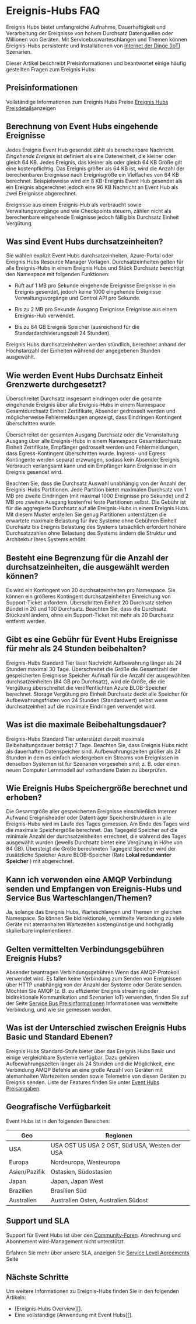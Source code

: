<properties 
    pageTitle="Ereignis-Hubs häufig gestellte Fragen (FAQ) | Microsoft Azure"
    description="Ereignis-Hubs FAQ."
    services="event-hubs"
    documentationCenter="na"
    authors="sethmanheim"
    manager="timlt"
    editor="" />
<tags 
    ms.service="event-hubs"
    ms.devlang="na"
    ms.topic="article"
    ms.tgt_pltfrm="na"
    ms.workload="na"
    ms.date="09/01/2016"
    ms.author="sethm" />

# <a name="event-hubs-faq"></a>Ereignis-Hubs FAQ

Ereignis Hubs bietet umfangreiche Aufnahme, Dauerhaftigkeit und Verarbeitung der Ereignisse von hohem Durchsatz Datenquellen oder Millionen von Geräten. Mit Servicebuswarteschlangen und Themen können Ereignis-Hubs persistente und Installationen von [Internet der Dinge (IoT)](https://azure.microsoft.com/services/iot-hub/) Szenarien.

Dieser Artikel beschreibt Preisinformationen und beantwortet einige häufig gestellten Fragen zum Ereignis Hubs:

## <a name="pricing-information"></a>Preisinformationen

Vollständige Informationen zum Ereignis Hubs Preise [Ereignis Hubs Preisdetails](https://azure.microsoft.com/pricing/details/event-hubs/)anzeigen

## <a name="how-are-event-hubs-ingress-events-calculated"></a>Berechnung von Event Hubs eingehende Ereignisse

Jedes Ereignis Event Hub gesendet zählt als berechenbare Nachricht. *Eingehende Ereignis* ist definiert als eine Dateneinheit, die kleiner oder gleich 64 KB. Jedes Ereignis, das kleiner als oder gleich 64 KB Größe gilt eine kostenpflichtig. Das Ereignis größer als 64 KB ist, wird die Anzahl der berechenbaren Ereignisse nach Ereignisgröße ein Vielfaches von 64 KB berechnet. Beispielsweise wird ein 8 KB-Ereignis Event Hub gesendet als ein Ereignis abgerechnet jedoch eine 96 KB Nachricht an Event Hub als zwei Ereignisse abgerechnet.

Ereignisse aus einem Ereignis-Hub als verbraucht sowie Verwaltungsvorgänge und wie Checkpoints steuern, zählen nicht als berechenbare eingehende Ereignisse jedoch fällig bis Durchsatz Einheit Vergütung.

## <a name="what-are-event-hubs-throughput-units"></a>Was sind Event Hubs durchsatzeinheiten?

Sie wählen explizit Event Hubs durchsatzeinheiten, Azure-Portal oder Ereignis Hubs Resource Manager Vorlagen. Durchsatzeinheiten gelten für alle Ereignis-Hubs in einem Ereignis Hubs und Stück Durchsatz berechtigt den Namespace mit folgenden Funktionen:

- Ruft auf 1 MB pro Sekunde eingehende Ereignisse Ereignisse in ein Ereignis gesendet, jedoch keine 1000 eingehende Ereignisse Verwaltungsvorgänge und Control API pro Sekunde.

- Bis zu 2 MB pro Sekunde Ausgang Ereignisse Ereignisse aus einem Ereignis-Hub verwendet.

- Bis zu 84 GB Ereignis Speicher (ausreichend für die Standardarchivierungszeit 24 Stunden).

Ereignis Hubs durchsatzeinheiten werden stündlich, berechnet anhand der Höchstanzahl der Einheiten während der angegebenen Stunden ausgewählt.

## <a name="how-are-event-hubs-throughput-unit-limits-enforced"></a>Wie werden Event Hubs Durchsatz Einheit Grenzwerte durchgesetzt?

Überschreitet Durchsatz insgesamt eindringen oder die gesamte eingehende Ereignis über alle Ereignis-Hubs in einem Namespace Gesamtdurchsatz Einheit Zertifikate, Absender gedrosselt werden und möglicherweise Fehlermeldungen angezeigt, dass Eindringen Kontingent überschritten wurde.

Überschreitet der gesamten Ausgang Durchsatz oder die Veranstaltung Ausgang über alle Ereignis-Hubs in einem Namespace Gesamtdurchsatz Einheit Zertifikate, Empfänger gedrosselt werden und Fehlermeldungen, dass Egress-Kontingent überschritten wurde. Ingress- und Egress Kontingente werden separat erzwungen, sodass kein Absender Ereignis Verbrauch verlangsamt kann und ein Empfänger kann Ereignisse in ein Ereignis gesendet wird.

Beachten Sie, dass die Durchsatz Auswahl unabhängig von der Anzahl der Ereignis-Hubs Partitionen. Jede Partition bietet maximalen Durchsatz von 1 MB pro zweite Eindringen (mit maximal 1000 Ereignisse pro Sekunde) und 2 MB pro zweiten Ausgang kostenfrei feste Partitionen selbst. Die Gebühr ist für die aggregierte Durchsatz auf alle Ereignis-Hubs in einem Ereignis Hubs. Mit diesem Muster erstellen Sie genug Partitionen unterstützen die erwartete maximale Belastung für ihre Systeme ohne Gebühren Einheit Durchsatz bis Ereignis Belastung des Systems tatsächlich erfordert höhere Durchsatzzahlen ohne Belastung des Systems ändern die Struktur und Architektur Ihres Systems erhöht.

## <a name="is-there-a-limit-on-the-number-of-throughput-units-that-can-be-selected"></a>Besteht eine Begrenzung für die Anzahl der durchsatzeinheiten, die ausgewählt werden können?

Es wird ein Kontingent von 20 durchsatzeinheiten pro Namespace. Sie können ein größeres Kontingent durchsatzeinheiten Einreichung von Support-Ticket anfordern. Überschritten Einheit 20 Durchsatz stehen Bündel in 20 und 100 Durchsatz. Beachten Sie, dass die Durchsatz Stückzahl ändern, ohne ein Support-Ticket mit mehr als 20 Durchsatz entfernt werden.

## <a name="is-there-a-charge-for-retaining-event-hubs-events-for-more-than-24-hours"></a>Gibt es eine Gebühr für Event Hubs Ereignisse für mehr als 24 Stunden beibehalten?

Ereignis-Hubs Standard Tier lässt Nachricht Aufbewahrung länger als 24 Stunden maximal 30 Tage. Überschreitet die Größe die Gesamtzahl der gespeicherten Ereignisse Speicher Aufmaß für die Anzahl der ausgewählten durchsatzeinheiten (84 GB pro Durchsatz), wird die Größe, die die Vergütung überschreitet die veröffentlichten Azure BLOB-Speicher berechnet. Storage Vergütung pro Einheit Durchsatz deckt alle Speicher für Aufbewahrungsfristen von 24 Stunden (Standardwert) selbst wenn durchsatzeinheit auf die maximale Eindringen verwendet wird.

## <a name="what-is-the-maximum-retention-period"></a>Was ist die maximale Beibehaltungsdauer?

Ereignis-Hubs Standard Tier unterstützt derzeit maximale Beibehaltungsdauer beträgt 7 Tage. Beachten Sie, dass Ereignis Hubs nicht als dauerhaften Datenspeicher sind. Aufbewahrungszeiten größer als 24 Stunden in dem es einfach wiedergeben ein Streams von Ereignissen in denselben Systemen ist für Szenarien vorgesehen sind; z. B. oder einen neuen Computer Lernmodell auf vorhandene Daten zu überprüfen.

## <a name="how-is-the-event-hubs-storage-size-calculated-and-charged"></a>Wie Ereignis Hubs Speichergröße berechnet und erhoben?

Die Gesamtgröße aller gespeicherten Ereignisse einschließlich Interner Aufwand Ereignisheader oder Datenträger Speicherstrukturen in alle Ereignis-Hubs wird im Laufe des Tages gemessen. Am Ende des Tages wird die maximale Speichergröße berechnet. Das Tagegeld Speicher auf die minimale Anzahl der durchsatzeinheiten errechnet, die während des Tages ausgewählt wurden (jeweils Durchsatz bietet eine Vergütung in Höhe von 84 GB). Übersteigt die Größe berechneten Tagegeld Speicher wird der zusätzliche Speicher Azure BLOB-Speicher (Rate **Lokal redundanter Speicher** ) mit abgerechnet.

## <a name="can-i-use-a-single-amqp-connection-to-send-and-receive-from-event-hubs-and-service-bus-queuestopics"></a>Kann ich verwenden eine AMQP Verbindung senden und Empfangen von Ereignis-Hubs und Service Bus Warteschlangen/Themen?

Ja, solange das Ereignis Hubs, Warteschlangen und Themen im gleichen Namespace. So können Sie bidirektionale, vermittelte Verbindung zu viele Geräte mit atemanhalten Wartezeiten kostengünstige und hochgradig skalierbare implementieren.

## <a name="do-brokered-connection-charges-apply-to-event-hubs"></a>Gelten vermittelten Verbindungsgebühren Ereignis Hubs?

Absender beantragen Verbindungsgebühren Wenn das AMQP-Protokoll verwendet wird. Es fallen keine Verbindung zum Senden von Ereignissen über HTTP unabhängig von der Anzahl der Systeme oder Geräte senden. Möchten Sie AMQP (z. B. zu effizienter Ereignis streaming oder bidirektionale Kommunikation und Szenarien IoT) verwenden, finden Sie auf der Seite [Service Bus Preisinformationen](https://azure.microsoft.com/pricing/details/service-bus/) Informationen was vermittelte Verbindung, und wie sie gemessen werden.

## <a name="what-is-the-difference-between-event-hubs-basic-and-standard-tiers"></a>Was ist der Unterschied zwischen Ereignis Hubs Basic und Standard Ebenen?

Ereignis Hubs Standard-Stufe bietet über das Ereignis Hubs Basic und einige vergleichbare Systeme verfügbar. Dazu gehören Aufbewahrungszeiten länger als 24 Stunden und die Möglichkeit, eine Verbindung AMQP Befehle an eine große Anzahl von Geräten mit atemanhalten Wartezeiten senden sowie Telemetrie von diesen Geräten zu Ereignis senden. Liste der Features finden Sie unter [Event Hubs Preisangaben](https://azure.microsoft.com/pricing/details/event-hubs/).

## <a name="geographic-availability"></a>Geografische Verfügbarkeit

Event Hubs ist in den folgenden Bereichen:

|Geo|Regionen|
|---|---|
|USA|USA OST US USA 2 OST, Süd USA, Westen der USA|
|Europa|Nordeuropa, Westeuropa|
|Asien/Pazifik|Ostasien, Südostasien|
|Japan|Japan, Japan West|
|Brazilien|Brasilien Süd|
|Australien|Australien Osten, Australien Südost|

## <a name="support-and-sla"></a>Support und SLA

Support für Event Hubs ist über den [Community-Foren](https://social.msdn.microsoft.com/forums/azure/home). Abrechnung und Abonnement wird-Management nicht unterstützt.

Erfahren Sie mehr über unsere SLA, anzeigen Sie [Service Level Agreements](https://azure.microsoft.com/support/legal/sla/) Seite

## <a name="next-steps"></a>Nächste Schritte

Um weitere Informationen zu Ereignis-Hubs finden Sie in den folgenden Artikeln:

- [Ereignis-Hubs Overview][].
- Eine vollständige [Anwendung mit Event Hubs][].

[Übersicht über Hubs]: event-hubs-overview.md
[beispielanwendung, Ereignis Hubs verwendet]: https://code.msdn.microsoft.com/Service-Bus-Event-Hub-286fd097
